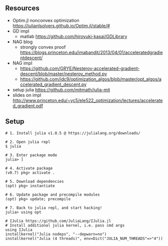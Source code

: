 






## Resources

+ Optim.jl nonconvex optimization https://julianlsolvers.github.io/Optim.jl/stable/#
+ GD impl 
    + matlab https://github.com/hiroyuki-kasai/GDLibrary
+ NAG blog
    + strongly convex proof https://blogs.princeton.edu/imabandit/2013/04/01/acceleratedgradientdescent/
+ NAG impl 
    + https://github.com/GRYE/Nesterov-accelerated-gradient-descent/blob/master/nesterov_method.py
    + https://github.com/idc9/optimization_algos/blob/master/opt_algos/accelerated_gradient_descent.py
+ setup julia https://github.com/mitmath/julia-mit
+ slides on impl http://www.princeton.edu/~yc5/ele522_optimization/lectures/accelerated_gradient.pdf

## Setup

```
# 1. Install julia v1.0.5 @ https://julialang.org/downloads/

# 2. Open julia repl
$ julia

# 3. Enter package mode
julia> ]

# 4. Activate package 
(v0.7) pkg> activate .

# 5. Download dependencies
(opt) pkg> instantiate

# 6. Update package and precompile modules
(opt) pkg> update; precompile

# 7. Back to julia repl, and start hacking!
julia> using opt
```

```
# IJulia https://github.com/JuliaLang/IJulia.jl
# Install additional julia kernel, i.e. pass cmd args
using IJulia
installkernel("Julia nodeps", "--depwarn=no")
installkernel("Julia (4 threads)", env=Dict("JULIA_NUM_THREADS"=>"4"))
```
